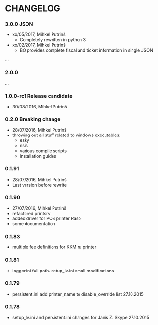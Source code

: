 # CHANGELOG

### 3.0.0 JSON
- xx/05/2017, Mihkel Putrinš
  - Completely rewritten in python 3
- xx/02/2017, Mihkel Putrinš
  - BO provides complete fiscal and ticket information in single JSON

...

### 2.0.0

...

### 1.0.0-rc1 Release candidate
- 30/08/2016, Mihkel Putrinš

### 0.2.0 Breaking change
- 28/07/2016, Mihkel Putrinš
- throwing out all stuff related to windows executables:
  - esky
  - nsis
  - various compile scripts
  - installation guides

### 0.1.91
- 28/07/2016, Mihkel Putrinš
- Last version before rewrite

### 0.1.90
- 27/07/2016, Mihkel Putrinš
- refactored printsrv
- added driver for POS printer Raso
- some documentation

### 0.1.83
- multiple fee definitions for KKM ru printer

### 0.1.81
- logger.ini full path. setup_lv.ini small modifications

### 0.1.79
- persistent.ini add printer_name to disable_override list 27.10.2015

### 0.1.78
- setup_lv.ini and persistent.ini changes for Janis Z. Skype 27.10.2015

